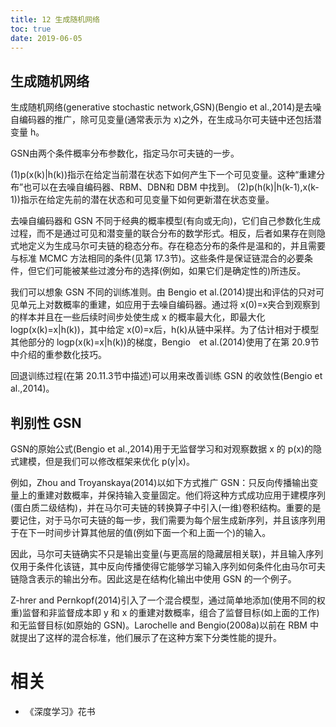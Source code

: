 ```yaml
---
title: 12 生成随机网络
toc: true
date: 2019-06-05
---
```

## 生成随机网络

生成随机网络(generative stochastic network,GSN)(Bengio et al.,2014)是去噪自编码器的推广，除可见变量(通常表示为 x)之外，在生成马尔可夫链中还包括潜变量 h。

GSN由两个条件概率分布参数化，指定马尔可夫链的一步。

(1)p(x(k)|h(k))指示在给定当前潜在状态下如何产生下一个可见变量。这种“重建分布”也可以在去噪自编码器、RBM、DBN和 DBM 中找到。
(2)p(h(k)|h(k-1),x(k-1))指示在给定先前的潜在状态和可见变量下如何更新潜在状态变量。

去噪自编码器和 GSN 不同于经典的概率模型(有向或无向)，它们自己参数化生成过程，而不是通过可见和潜变量的联合分布的数学形式。相反，后者如果存在则隐式地定义为生成马尔可夫链的稳态分布。存在稳态分布的条件是温和的，并且需要与标准 MCMC 方法相同的条件(见第 17.3节)。这些条件是保证链混合的必要条件，但它们可能被某些过渡分布的选择(例如，如果它们是确定性的)所违反。

我们可以想象 GSN 不同的训练准则。由 Bengio et al.(2014)提出和评估的只对可见单元上对数概率的重建，如应用于去噪自编码器。通过将 x(0)=x夹合到观察到的样本并且在一些后续时间步处使生成 x 的概率最大化，即最大化 logp(x(k)=x|h(k))，其中给定 x(0)=x后，h(k)从链中采样。为了估计相对于模型其他部分的 logp(x(k)=x|h(k))的梯度，Bengio　et al.(2014)使用了在第 20.9节中介绍的重参数化技巧。

回退训练过程(在第 20.11.3节中描述)可以用来改善训练 GSN 的收敛性(Bengio et al.,2014)。

## 判别性 GSN

GSN的原始公式(Bengio et al.,2014)用于无监督学习和对观察数据 x 的 p(x)的隐式建模，但是我们可以修改框架来优化 p(y|x)。

例如，Zhou and Troyanskaya(2014)以如下方式推广 GSN：只反向传播输出变量上的重建对数概率，并保持输入变量固定。他们将这种方式成功应用于建模序列(蛋白质二级结构)，并在马尔可夫链的转换算子中引入(一维)卷积结构。重要的是要记住，对于马尔可夫链的每一步，我们需要为每个层生成新序列，并且该序列用于在下一时间步计算其他层的值(例如下面一个和上面一个)的输入。

因此，马尔可夫链确实不只是输出变量(与更高层的隐藏层相关联)，并且输入序列仅用于条件化该链，其中反向传播使得它能够学习输入序列如何条件化由马尔可夫链隐含表示的输出分布。因此这是在结构化输出中使用 GSN 的一个例子。

Z-hrer and Pernkopf(2014)引入了一个混合模型，通过简单地添加(使用不同的权重)监督和非监督成本即 y 和 x 的重建对数概率，组合了监督目标(如上面的工作)和无监督目标(如原始的 GSN)。Larochelle and Bengio(2008a)以前在 RBM 中就提出了这样的混合标准，他们展示了在这种方案下分类性能的提升。




# 相关

- 《深度学习》花书
